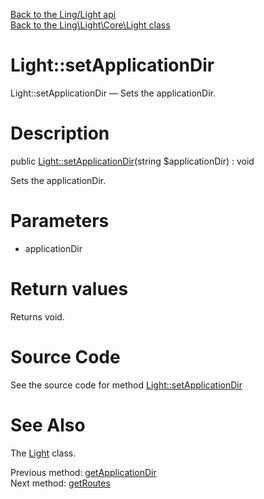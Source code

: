 [Back to the Ling/Light api](https://github.com/lingtalfi/Light/blob/master/doc/api/Ling/Light.md)<br>
[Back to the Ling\Light\Core\Light class](https://github.com/lingtalfi/Light/blob/master/doc/api/Ling/Light/Core/Light.md)


Light::setApplicationDir
================



Light::setApplicationDir — Sets the applicationDir.




Description
================


public [Light::setApplicationDir](https://github.com/lingtalfi/Light/blob/master/doc/api/Ling/Light/Core/Light/setApplicationDir.md)(string $applicationDir) : void




Sets the applicationDir.




Parameters
================


- applicationDir

    


Return values
================

Returns void.








Source Code
===========
See the source code for method [Light::setApplicationDir](https://github.com/lingtalfi/Light/blob/master/Core/Light.php#L213-L216)


See Also
================

The [Light](https://github.com/lingtalfi/Light/blob/master/doc/api/Ling/Light/Core/Light.md) class.

Previous method: [getApplicationDir](https://github.com/lingtalfi/Light/blob/master/doc/api/Ling/Light/Core/Light/getApplicationDir.md)<br>Next method: [getRoutes](https://github.com/lingtalfi/Light/blob/master/doc/api/Ling/Light/Core/Light/getRoutes.md)<br>

